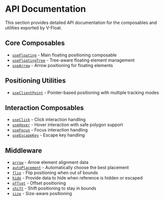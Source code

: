 # API Documentation
 
 This section provides detailed API documentation for the composables and utilities exported by V-Float.
 
 ## Core Composables
 
 - [`useFloating`](./use-floating.md) - Main floating positioning composable
 - [`useFloatingTree`](./use-floating-tree.md) - Tree-aware floating element management
 - [`useArrow`](./use-arrow.md) - Arrow positioning for floating elements
 
 ## Positioning Utilities
 
 - [`useClientPoint`](./use-client-point.md) - Pointer-based positioning with multiple tracking modes
 
 ## Interaction Composables
 
 - [`useClick`](./use-click.md) - Click interaction handling
 - [`useHover`](./use-hover.md) - Hover interaction with safe polygon support
 - [`useFocus`](./use-focus.md) - Focus interaction handling
 - [`useEscapeKey`](./use-escape-key.md) - Escape key handling
 
 ## Middleware
 
 - [`arrow`](./arrow.md) - Arrow element alignment data
 - [`autoPlacement`](./autoplacement.md) - Automatically choose the best placement
 - [`flip`](./flip.md) - Flip positioning when out of bounds
 - [`hide`](./hide.md) - Provide data to hide when reference is hidden or escaped
 - [`offset`](./offset.md) - Offset positioning
 - [`shift`](./shift.md) - Shift positioning to stay in bounds
 - [`size`](./size.md) - Size-aware positioning